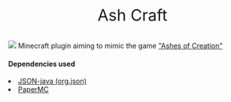 <p align="center" style="font-size:32px">Ash Craft</p>

<img src="https://ashesofcreation.wiki/images/thumb/c/cb/ashes-of-creation-new-logo.png/450px-ashes-of-creation-new-logo.png">
Minecraft plugin aiming to mimic the game <a href="https://ashesofcreation.com/">"Ashes of Creation"</a>



#### Dependencies used
<li><a href="https://mvnrepository.com/artifact/org.json/json">JSON-java (org.json)</a></li>
<li><a href="https://papermc.io/">PaperMC</a></li>

